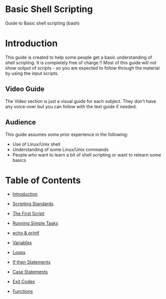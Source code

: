 # Basic Shell Scripting
Guide to Basic shell scripting (bash)

# Introduction
This guide is created to help some people get a basic understanding of shell scripting. It is completely free of charge !!
Most of this guide will not show output of scripts - so you are expected to follow through the material by using the input scripts.
## Video Guide
The Video section is just a visual guide for each subject. They don't have any voice-over but you can follow with the text guide if needed.
## Audience
This guide assumes some prior experience in the following:
- Use of Linux/Unix shell
- Understanding of some Linux/Unix commands
- People who want to learn a bit of shell scripting or want to relearn some basics

# Table of Contents
- [Introduction ](https:# "Introduction ")

- [Scripting Standards](https://sxcdennis.github.io/basic-shell-scripting/Scripting%20Standards "Scripting Standards")

- [The First Script](https://sxcdennis.github.io/basic-shell-scripting/The%20First%20Script "The First Script")

- [Running Simple Tasks](https://sxcdennis.github.io/basic-shell-scripting/Running%20Simple%20Tasks "Running Simple Tasks")

- [echo & printf](https://sxcdennis.github.io/basic-shell-scripting/echo%20%26%20printf "echo & printf")

- [Variables](https://sxcdennis.github.io/basic-shell-scripting/Variables "Variables")

- [Loops](https://sxcdennis.github.io/basic-shell-scripting/Loops "Loops")

- [If then Statements](https://sxcdennis.github.io/basic-shell-scripting/If%20then%20Statements "If then Statements")

- [Case Statements](https://sxcdennis.github.io/basic-shell-scripting/Case%20Statements "Case Statements")

- [Exit Codes](https://sxcdennis.github.io/basic-shell-scripting/Exit%20codes "Exit Codes")

- [Functions](https://sxcdennis.github.io/basic-shell-scripting/Functions "Functions")
